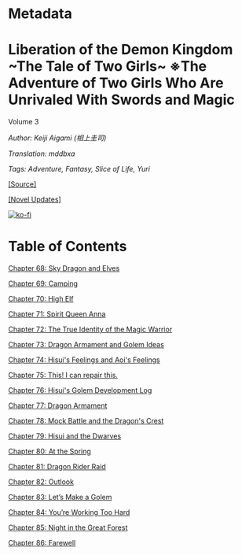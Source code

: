 # Metadata

# Liberation of the Demon Kingdom \~The Tale of Two Girls\~ ※The Adventure of Two Girls Who Are Unrivaled With Swords and Magic
  
Volume 3

_Author:_ _Keiji Aigami (相上圭司)_

_Translation: mddbxa_

_Tags: Adventure, Fantasy, Slice of Life, Yuri_

[\[Source\]](https://ncode.syosetu.com/n6348iq/)

[\[Novel Updates\]](https://www.novelupdates.com/series/liberation-of-the-demon-kingdom-the-tale-of-two-girls-%E2%80%BBthe-adventure-of-two-girls-who-are-unrivaled-with-swords-and-magic/)



[![ko-fi](https://ko-fi.com/img/githubbutton_sm.svg)](https://ko-fi.com/I2I117SQUE)



# Table of Contents

[Chapter 68: Sky Dragon and Elves](./chapters/section_0001.md)

[Chapter 69: Camping](./chapters/section_0002.md)

[Chapter 70: High Elf](./chapters/section_0003.md)

[Chapter 71: Spirit Queen Anna](./chapters/section_0004.md)

[Chapter 72: The True Identity of the Magic Warrior](./chapters/section_0005.md)

[Chapter 73: Dragon Armament and Golem Ideas](./chapters/section_0006.md)

[Chapter 74: Hisui's Feelings and Aoi's Feelings](./chapters/section_0007.md)

[Chapter 75: This! I can repair this.](./chapters/section_0008.md)

[Chapter 76: Hisui's Golem Development Log](./chapters/section_0009.md)

[Chapter 77: Dragon Armament](./chapters/section_0010.md)

[Chapter 78: Mock Battle and the Dragon's Crest](./chapters/section_0011.md)

[Chapter 79: Hisui and the Dwarves](./chapters/section_0012.md)

[Chapter 80: At the Spring](./chapters/section_0013.md)

[Chapter 81: Dragon Rider Raid](./chapters/section_0014.md)

[Chapter 82: Outlook](./chapters/section_0015.md)

[Chapter 83: Let’s Make a Golem](./chapters/section_0016.md)

[Chapter 84: You’re Working Too Hard](./chapters/section_0017.md)

[Chapter 85: Night in the Great Forest](./chapters/section_0018.md)

[Chapter 86: Farewell](./chapters/section_0019.md)
